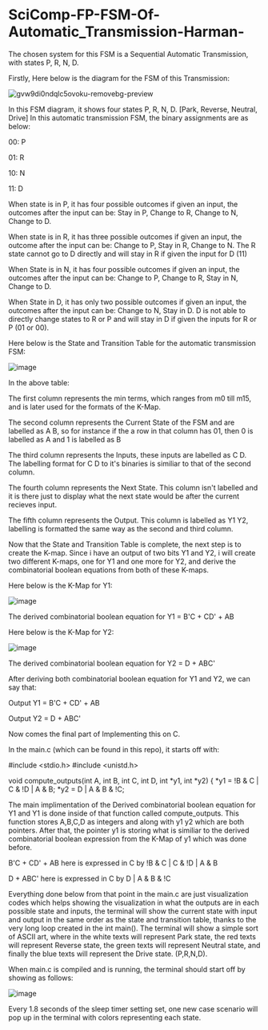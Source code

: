# SciComp-FP-FSM-Of-Automatic_Transmission-Harman-



The chosen system for this FSM is a Sequential Automatic Transmission, with states P, R, N, D.


Firstly, Here below is the diagram for the FSM of this Transmission:

![gvw9di0ndqlc5ovoku-removebg-preview](https://user-images.githubusercontent.com/114371673/209610805-6bc6ca8a-4b30-4991-a416-99ec4e75b8ce.jpg)



In this FSM diagram, it shows four states P, R, N, D. [Park, Reverse, Neutral, Drive]
In this automatic transmission FSM, the binary assignments are as below:

00: P

01: R

10: N

11: D

When state is in P, it has four possible outcomes if given an input, the outcomes after the input can be: Stay in P, Change to R, Change to N, Change to D.

When state is in R, it has three possible outcomes if given an input, the outcome after the input can be: Change to P, Stay in R, Change to N. The R state cannot go to D directly and will stay in R if given the input for D (11)

When State is in N, it has four possible outcomes if given an input, the outcomes after the input can be: Change to P, Change to R, Stay in N, Change to D.

When State in D, it has only two possible outcomes if given an input, the outcomes after the input can be: Change to N, Stay in D. D is not able to directly change states to R or P and will stay in D if given the inputs for R or P (01 or 00).







Here below is the State and Transition Table for the automatic transmission FSM:


![image](https://user-images.githubusercontent.com/114371673/209611610-684d008f-b80f-4914-aa4d-1cae6fe605bb.png)



In the above table: 

The first column represents the min terms, which ranges from m0 till m15, and is later used for the formats of the K-Map.

The second column represents the Current State of the FSM and are labelled as A B, so for instance if the a row in that column has 01, then 0 is labelled as A and 1 is labelled as B

The third column represents the Inputs, these inputs are labelled as C D. The labelling format for C D to it's binaries is similiar to that of the second column.

The fourth column represents the Next State. This column isn't labelled and it is there just to display what the next state would be after the current recieves input.

The fifth column represents the Output. This column is labelled as Y1 Y2, labelling is formatted the same way as the second and third column.



Now that the State and Transition Table is complete, the next step is to create the K-map. Since i have an output of two bits Y1 and Y2, i will create two different K-maps, one for Y1 and one more for Y2, and derive the combinatorial boolean equations from both of these K-maps.


Here below is the K-Map for Y1:


![image](https://user-images.githubusercontent.com/114371673/209612822-f9e3377a-0577-4e48-be76-72396e454dd6.png)


The derived combinatorial boolean equation for Y1 = B'C + CD' + AB


Here below is the K-Map for Y2:

![image](https://user-images.githubusercontent.com/114371673/209613106-5c916546-ee4d-4074-acbd-5dc82e2e6d5e.png)


The derived combinatorial boolean equation for Y2 = D + ABC'




After deriving both combinatorial boolean equation for Y1 and Y2, we can say that:

Output Y1 = B'C + CD' + AB


Output Y2 = D + ABC'



Now comes the final part of Implementing this on C. 


In the main.c (which can be found in this repo), it starts off with:

#include <stdio.h>
#include <unistd.h>

void compute_outputs(int A, int B, int C, int D, int *y1, int *y2) {
*y1 = !B & C | C & !D | A & B;
*y2 = D | A & B & !C;




The main implimentation of the Derived combinatorial boolean equation for Y1 and Y1 is done inside of that function called compute_outputs. This function stores A,B,C,D as integers and along with y1 y2 which are both pointers. After that, the pointer y1 is storing what is similiar to the derived combinatorial boolean expression from the K-Map of y1 which was done before. 

B'C + CD' + AB here  is expressed in C by !B & C | C & !D | A & B

D + ABC' here is expressed in C by D | A & B & !C

Everything done below from that point in the main.c are just visualization codes which helps showing the visualization in what the outputs are in each possible state and inputs, the terminal will show the current state with input and output in the same order as the state and transition table, thanks to the very long loop created in the int main(). The terminal will show a simple sort of ASCII art, where in the white texts will represent Park state, the red texts will represent Reverse state, the green texts will represent Neutral state, and finally the blue texts will represent the Drive state. (P,R,N,D). 


When main.c is compiled and is running, the terminal should start off by showing as follows:

![image](https://user-images.githubusercontent.com/114371673/209617619-643e0e1f-d0a0-4aef-8de7-982d2b9550b0.png)




Every 1.8 seconds of the sleep timer setting set, one new case scenario will pop up in the terminal with colors representing each state. 

  








